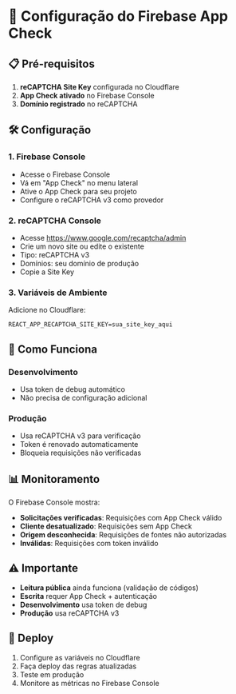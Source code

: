 # 🔐 Configuração do Firebase App Check

## 📋 Pré-requisitos

1. **reCAPTCHA Site Key** configurada no Cloudflare
2. **App Check ativado** no Firebase Console
3. **Domínio registrado** no reCAPTCHA

## 🛠️ Configuração

### 1. Firebase Console
- Acesse o Firebase Console
- Vá em "App Check" no menu lateral
- Ative o App Check para seu projeto
- Configure o reCAPTCHA v3 como provedor

### 2. reCAPTCHA Console
- Acesse https://www.google.com/recaptcha/admin
- Crie um novo site ou edite o existente
- Tipo: reCAPTCHA v3
- Domínios: seu domínio de produção
- Copie a Site Key

### 3. Variáveis de Ambiente
Adicione no Cloudflare:
```
REACT_APP_RECAPTCHA_SITE_KEY=sua_site_key_aqui
```

## 🔧 Como Funciona

### Desenvolvimento
- Usa token de debug automático
- Não precisa de configuração adicional

### Produção
- Usa reCAPTCHA v3 para verificação
- Token é renovado automaticamente
- Bloqueia requisições não verificadas

## 📊 Monitoramento

O Firebase Console mostra:
- **Solicitações verificadas**: Requisições com App Check válido
- **Cliente desatualizado**: Requisições sem App Check
- **Origem desconhecida**: Requisições de fontes não autorizadas
- **Inválidas**: Requisições com token inválido

## ⚠️ Importante

- **Leitura pública** ainda funciona (validação de códigos)
- **Escrita** requer App Check + autenticação
- **Desenvolvimento** usa token de debug
- **Produção** usa reCAPTCHA v3

## 🚀 Deploy

1. Configure as variáveis no Cloudflare
2. Faça deploy das regras atualizadas
3. Teste em produção
4. Monitore as métricas no Firebase Console
